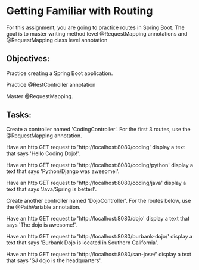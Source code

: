 <h1>Getting Familiar with Routing</h1>
For this assignment, you are going to practice routes in Spring Boot. The goal is to master writing method level @RequestMapping annotations and @RequestMapping class level annotation

<h2>Objectives:</h2>
<p>Practice creating a Spring Boot application.</p>
<p>Practice @RestController annotation</p>
<p>Master @RequestMapping.</p>

<h2>Tasks:</h2>
<p>Create a controller named 'CodingController'. For the first 3 routes, use the @RequestMapping annotation.</p>
<p>Have an http GET request to 'http://localhost:8080/coding' display a text that says 'Hello Coding Dojo!'.</p>
<p>Have an http GET request to 'http://localhost:8080/coding/python' display a text that says 'Python/Django was awesome!'.</p>
<p>Have an http GET request to 'http://localhost:8080/coding/java' display a text that says 'Java/Spring is better!'.</p>
<p>Create another controller named 'DojoController'. For the routes below, use the @PathVariable annotation.</p>
<p>Have an http GET request to 'http://localhost:8080/dojo' display a text that says 'The dojo is awesome!'.</p>
<p>Have an http GET request to 'http://localhost:8080/burbank-dojo/' display a text that says 'Burbank Dojo is located in Southern California'.</p>
<p>Have an http GET request to 'http://localhost:8080/san-jose/' display a text that says 'SJ dojo is the headquarters'.</p>